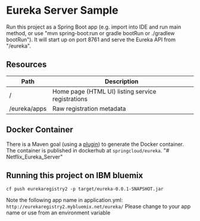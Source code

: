 # Eureka Server Sample

Run this project as a Spring Boot app (e.g. import into IDE and run
main method, or use "mvn spring-boot:run or gradle bootRun or ./gradlew bootRun"). It will start up on port
8761 and serve the Eureka API from "/eureka".

## Resources

| Path             | Description  |
|------------------|--------------|
| /                        | Home page (HTML UI) listing service registrations          |
| /eureka/apps         | Raw registration metadata |

## Docker Container

There is a Maven goal (using a [plugin](https://github.com/spring-cloud-samples/eureka/blob/feature/docker/pom.xml#L48)) to 
generate the Docker container. The container is published in dockerhub at `springcloud/eureka`.
"# Netflix_Eureka_Server" 

## Running this project on IBM bluemix
`cf push eurekaregistry2 -p target/eureka-0.0.1-SNAPSHOT.jar`

Note the following app name in application.yml: `http://eurekaregistry2.mybluemix.net/eureka/`
Please change to your app name or use from an environment variable
